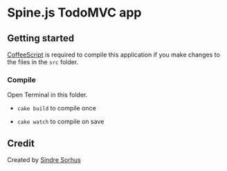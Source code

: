 # Spine.js TodoMVC app


## Getting started

[CoffeeScript](http://coffeescript.org) is required to compile this application if you make changes to the files in the `src` folder.


### Compile

Open Terminal in this folder.

- `cake build` to compile once

- `cake watch` to compile on save


## Credit

Created by [Sindre Sorhus](https://github.com/sindresorhus)
